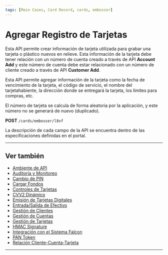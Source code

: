 ```yaml
---
tags: [Main Cases, Card Record, cards, embosser]
---
```


# Agregar Registro de Tarjetas

Esta API permite crear información de tarjeta utilizada para grabar una tarjeta o plástico nuevos en relieve. Esta información de la tarjeta debe tener relación con un número de cuenta creado a través de API **Account Add** y este número de cuenta debe estar relacionado con un número de cliente creado a través de API **Customer Add**.

Esta API permite agregar información de la tarjeta como la fecha de vencimiento de la tarjeta, el código de servicio, el nombre del tarjetahabiente, la dirección donde se entregará la tarjeta, los límites para compras, etc.

El número de tarjeta se calcula de forma aleatoria por la aplicación, y este número no se generará de nuevo (duplicado).

**POST** `/cards/embosser/l8vf`

La descripción de cada campo de la API se encuentra dentro de las especificaciones definidas en el portal.

---

## Ver también

- [Ambiente de API](?path=docs/spanish/casos-principales/ambiente-api.md)
- [Auditoría y Monitoreo](?path=docs/spanish/casos-principales/auditoria.md)
- [Cambio de PIN](?path=docs/spanish/casos-principales/cambio-pin.md)
- [Cargar Fondos](?path=docs/spanish/casos-principales/cargas.md)
- [Controles de Tarjetas](?path=docs/spanish/casos-principales/controles-tarjeta.md)
- [CVV2 Dinámico](?path=docs/spanish/casos-principales/cvv-dinamico.md)
- [Emisión de Tarjetas Digitales](?path=docs/spanish/casos-principales/emision-tarjetas.md)
- [Entrada/Salida de Efectivo](?path=docs/spanish/casos-principales/entrada-salida-efectivo.md)
- [Gestión de Clientes](?path=docs/spanish/casos-principales/gestion-clientes.md)
- [Gestión de Cuentas](?path=docs/spanish/casos-principales/gestion-cuentas.md)
- [Gestión de Tarjetas](?path=docs/spanish/casos-principales/gestion-tarjetas.md)
- [HMAC Signature](?path=docs/spanish/casos-principales/hmac.md)
- [Integración con el Sistema Falcon](?path=docs/spanish/casos-principales/integracion-falcon.md)
- [PAN Token](?path=docs/spanish/casos-principales/pan-token.md)
- [Relación Cliente-Cuenta-Tarjeta](?path=docs/spanish/casos-principales/relacion.md)

---
